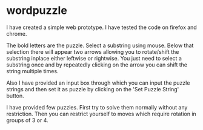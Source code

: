 # wordpuzzle


I have created a simple web prototype. I have tested the code on firefox
and chrome.

The bold letters are the puzzle. Select a substring using mouse.
Below that selection there will appear two arrows allowing you to
rotate/shift the substring inplace either leftwise or rightwise. You
just need to select a substring once and by repeatedly clicking on the arrow
you can shift the string multiple times.

Also I have provided an input box through which you can input the
puzzle strings and then set it as puzzle by clicking on the 'Set Puzzle String' button.

I have provided few puzzles.
First try to solve them normally without any restriction.
Then you can restrict yourself to moves
which require rotation in groups of 3 or 4.


